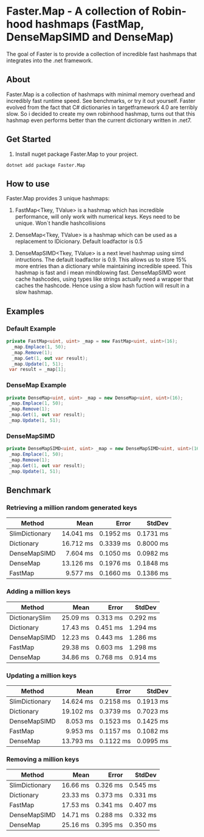 # Faster.Map - A collection of Robin-hood hashmaps (FastMap, DenseMapSIMD and DenseMap)

The goal of Faster is to provide a collection of incredible fast hashmaps that integrates into the .net framework.
   
## About
Faster.Map is a collection of hashmaps with minimal memory overhead and incredibly fast runtime speed. See benchmarks, or try it out yourself. Faster evolved from the fact that C# dictionaries in targetframework 4.0 are terribly slow. So i decided to create my own robinhood hashmap, turns out that this hashmap even performs better than the current dictionary written in .net7.
## Get Started
1. Install nuget package Faster.Map to your project.
```
dotnet add package Faster.Map
```
## How to use
Faster.Map provides 3 unique hashmaps:
1. FastMap<Tkey, TValue> is a hashmap which has incredible performance, will only work with numerical keys. Keys need to be unique. Won`t handle hashcollisions

2. DenseMap<Tkey, TValue> is a hashmap which can be used as a replacement to IDicionary. Default loadfactor is 0.5

3. DenseMapSIMD<Tkey, TValue> is a next level hashmap using simd intructions.
   The default loadfactor is 0.9. This allows us to store 15% more entries than a dictionary while maintaining incredible speed.
   This hashmap is fast and i mean mindblowing fast. DenseMapSIMD wont cache hashcodes, using types like strings actually need a wrapper that caches the hashcode. Hence using a slow hash fuction will result in a slow hashmap.

 ## Examples    
  ### Default Example
```C#
private FastMap<uint, uint> _map = new FastMap<uint, uint>(16);     
  _map.Emplace(1, 50); 
  _map.Remove(1);
  _map.Get(1, out var result);
  _map.Update(1, 51); 
 var result = _map[1];    
``` 
  ### DenseMap Example
```C#
private DenseMap<uint, uint> _map = new DenseMap<uint, uint>(16);
 _map.Emplace(1, 50); 
 _map.Remove(1);
 _map.Get(1, out var result);
 _map.Update(1, 51);
 ``` 
 
 ### DenseMapSIMD
``` C#
private DenseMapSIMD<uint, uint> _map = new DenseMapSIMD<uint, uint>(16);
 _map.Emplace(1, 50); 
 _map.Remove(1);
 _map.Get(1, out var result);
 _map.Update(1, 51);
``` 

## Benchmark

### Retrieving a million random generated keys
|         Method |      Mean |     Error |    StdDev |
|--------------- |----------:|----------:|----------:|
| SlimDictionary | 14.041 ms | 0.1952 ms | 0.1731 ms |
|     Dictionary | 16.712 ms | 0.3339 ms | 0.8000 ms |
|   DenseMapSIMD |  7.604 ms | 0.1050 ms | 0.0982 ms |
|       DenseMap | 13.126 ms | 0.1976 ms | 0.1848 ms |
|        FastMap |  9.577 ms | 0.1660 ms | 0.1386 ms |

### Adding a million keys
|         Method |     Mean |    Error |   StdDev |
|--------------- |---------:|---------:|---------:|
| DictionarySlim | 25.09 ms | 0.313 ms | 0.292 ms |
| Dictionary     | 17.43 ms | 0.451 ms | 1.294 ms |
| DenseMapSIMD   | 12.23 ms | 0.443 ms | 1.286 ms |
| FastMap	     | 29.38 ms | 0.603 ms | 1.298 ms |
| DenseMap       | 34.86 ms | 0.768 ms | 0.914 ms |

### Updating a million keys
|         Method |     Mean |    Error |   StdDev |
|--------------- |---------:|---------:|---------:|
| SlimDictionary | 14.624 ms | 0.2158 ms | 0.1913 ms |
|   Dictionary   | 19.102 ms | 0.3739 ms | 0.7023 ms |
| DenseMapSIMD   | 8.053 ms | 0.1523 ms | 0.1425 ms  |
|      FastMap   |  9.953 ms | 0.1157 ms | 0.1082 ms |
|     DenseMap   | 13.793 ms | 0.1122 ms | 0.0995 ms |

### Removing a million keys
|         Method |      Mean |     Error |    StdDev |
|--------------- |----------:|----------:|----------:|
| SlimDictionary | 16.66 ms | 0.326 ms | 0.545 ms |
|     Dictionary | 23.33 ms | 0.373 ms | 0.331 ms |
|        FastMap | 17.53 ms | 0.341 ms | 0.407 ms |
|   DenseMapSIMD | 14.71 ms | 0.288 ms | 0.332 ms |
|       DenseMap | 25.16 ms | 0.395 ms | 0.350 ms |
